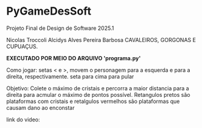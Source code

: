 # PyGameDesSoft
Projeto Final de Design de Software 2025.1

Nicolas Troccoli
Alcidys Alves Pereira Barbosa
CAVALEIROS, GORGONAS E CUPUAÇUS.

**EXECUTADO POR MEIO DO ARQUIVO 'programa.py'**

Como jogar:
setas < e >, movem o personagem para a esquerda e para a direita, respectivamente.
seta para cima para pular

Objetivo:
Colete o máximo de cristais e percorra a maior distancia para a direita para acmular o máximo de pontos possível.
Retangulos pretos são plataformas com cristais e retalgulos vermelhos são plataformas que causam dano ao enconstar

link do video:
